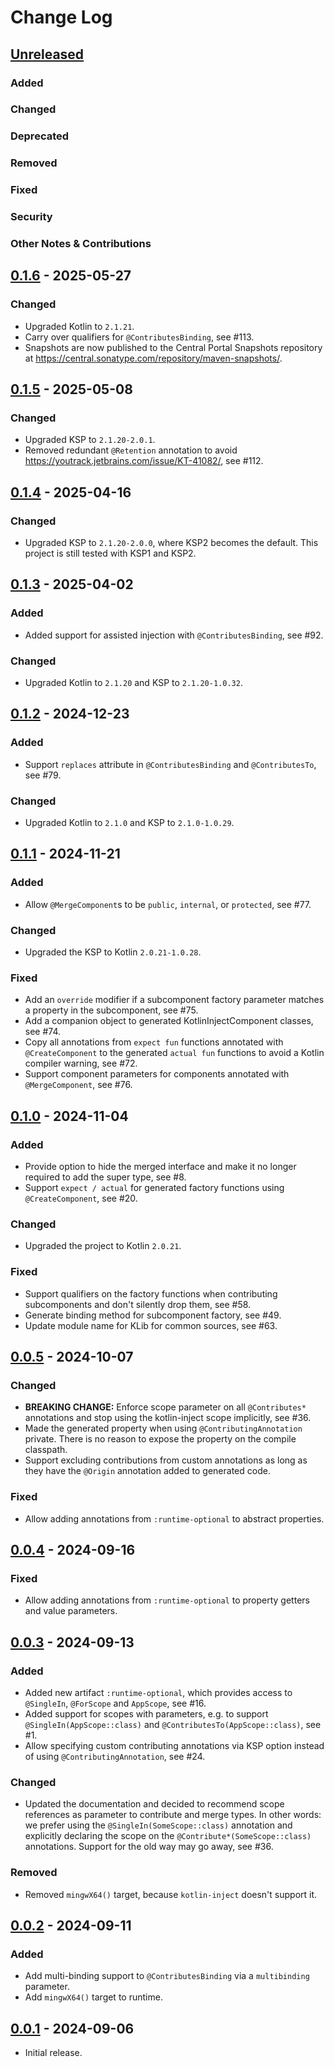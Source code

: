 # Change Log

## [Unreleased]

### Added

### Changed

### Deprecated

### Removed

### Fixed

### Security

### Other Notes & Contributions


## [0.1.6] - 2025-05-27

### Changed

* Upgraded Kotlin to `2.1.21`.
* Carry over qualifiers for `@ContributesBinding`, see #113.
* Snapshots are now published to the Central Portal Snapshots repository at https://central.sonatype.com/repository/maven-snapshots/.


## [0.1.5] - 2025-05-08

### Changed

* Upgraded KSP to `2.1.20-2.0.1`.
* Removed redundant `@Retention` annotation to avoid https://youtrack.jetbrains.com/issue/KT-41082/, see #112.


## [0.1.4] - 2025-04-16

### Changed

* Upgraded KSP to `2.1.20-2.0.0`, where KSP2 becomes the default. This project is still tested with KSP1 and KSP2.


## [0.1.3] - 2025-04-02

### Added

* Added support for assisted injection with `@ContributesBinding`, see #92.

### Changed

* Upgraded Kotlin to `2.1.20` and KSP to `2.1.20-1.0.32`.


## [0.1.2] - 2024-12-23

### Added

* Support `replaces` attribute in `@ContributesBinding` and `@ContributesTo`, see #79.

### Changed

* Upgraded Kotlin to `2.1.0` and KSP to `2.1.0-1.0.29`.


## [0.1.1] - 2024-11-21

### Added

* Allow `@MergeComponent`s to be `public`, `internal`, or `protected`, see #77.

### Changed

* Upgraded the KSP to Kotlin `2.0.21-1.0.28`.

### Fixed

* Add an `override` modifier if a subcomponent factory parameter matches a property in the subcomponent, see #75.
* Add a companion object to generated KotlinInjectComponent classes, see #74.
* Copy all annotations from `expect fun` functions annotated with `@CreateComponent` to the generated `actual fun` functions to avoid a Kotlin compiler warning, see #72.
* Support component parameters for components annotated with `@MergeComponent`, see #76.


## [0.1.0] - 2024-11-04

### Added

* Provide option to hide the merged interface and make it no longer required to add the super type, see #8.
* Support `expect / actual` for generated factory functions using `@CreateComponent`, see #20.

### Changed

* Upgraded the project to Kotlin `2.0.21`.

### Fixed

* Support qualifiers on the factory functions when contributing subcomponents and don't silently drop them, see #58.
* Generate binding method for subcomponent factory, see #49.
* Update module name for KLib for common sources, see #63.


## [0.0.5] - 2024-10-07

### Changed

* **BREAKING CHANGE:** Enforce scope parameter on all `@Contributes*` annotations and stop using the kotlin-inject scope implicitly, see #36.
* Made the generated property when using `@ContributingAnnotation` private. There is no reason to expose the property on the compile classpath.
* Support excluding contributions from custom annotations as long as they have the `@Origin` annotation added to generated code.

### Fixed

* Allow adding annotations from `:runtime-optional` to abstract properties.


## [0.0.4] - 2024-09-16

### Fixed

* Allow adding annotations from `:runtime-optional` to property getters and value parameters.


## [0.0.3] - 2024-09-13

### Added

- Added new artifact `:runtime-optional`, which provides access to `@SingleIn`, `@ForScope` and `AppScope`, see #16.
- Added support for scopes with parameters, e.g. to support `@SingleIn(AppScope::class)` and `@ContributesTo(AppScope::class)`, see #1.
- Allow specifying custom contributing annotations via KSP option instead of using `@ContributingAnnotation`, see #24.

### Changed

- Updated the documentation and decided to recommend scope references as parameter to contribute and merge types. In other words: we prefer using the `@SingleIn(SomeScope::class)` annotation and explicitly declaring the scope on the `@Contribute*(SomeScope::class)` annotations. Support for the old way may go away, see #36.

### Removed

- Removed `mingwX64()` target, because `kotlin-inject` doesn't support it.


## [0.0.2] - 2024-09-11

### Added

- Add multi-binding support to `@ContributesBinding` via a `multibinding` parameter.
- Add `mingwX64()` target to runtime.


## [0.0.1] - 2024-09-06

- Initial release.

[Unreleased]: https://github.com/amzn/kotlin-inject-anvil/compare/0.1.6...HEAD
[0.1.6]: https://github.com/square/anvil/releases/tag/0.1.6
[0.1.5]: https://github.com/square/anvil/releases/tag/0.1.5
[0.1.4]: https://github.com/square/anvil/releases/tag/0.1.4
[0.1.3]: https://github.com/square/anvil/releases/tag/0.1.3
[0.1.2]: https://github.com/square/anvil/releases/tag/0.1.2
[0.1.1]: https://github.com/square/anvil/releases/tag/0.1.1
[0.1.0]: https://github.com/square/anvil/releases/tag/0.1.0
[0.0.5]: https://github.com/square/anvil/releases/tag/0.0.5
[0.0.4]: https://github.com/square/anvil/releases/tag/0.0.4
[0.0.3]: https://github.com/square/anvil/releases/tag/0.0.3
[0.0.2]: https://github.com/square/anvil/releases/tag/0.0.2
[0.0.1]: https://github.com/square/anvil/releases/tag/0.0.1
